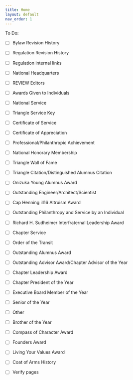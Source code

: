 ```yaml
---
title: Home
layout: default
nav_order: 1
---
```


To Do:

- [ ] Bylaw Revision History
- [ ] Regulation Revision History
- [ ] Regulation internal links
- [ ] National Headquarters
- [ ] REVIEW Editors
- [ ] Awards Given to Individuals
- [ ] National Service
- [ ] Triangle Service Key
- [ ] Certificate of Service
- [ ] Certificate of Appreciation
- [ ] Professional/Philanthropic Achievement
- [ ] National Honorary Membership
- [ ] Triangle Wall of Fame
- [ ] Triangle Citation/Distinguished Alumnus Citation
- [ ] Onizuka Young Alumnus Award
- [ ] Outstanding Engineer/Architect/Scientist
- [ ] Cap Henning ill16 Altruism Award
- [ ] Outstanding Philanthropy and Service by an Individual
- [ ] Richard H. Sudheimer Interfraternal Leadership Award 
- [ ] Chapter Service
- [ ] Order of the Transit
- [ ] Outstanding Alumnus Award
- [ ] Outstanding Advisor Award/Chapter Advisor of the Year
- [ ] Chapter Leadership Award
- [ ] Chapter President of the Year
- [ ] Executive Board Member of the Year
- [ ] Senior of the Year
- [ ] Other
- [ ] Brother of the Year
- [ ] Compass of Character Award
- [ ] Founders Award
- [ ] Living Your Values Award

- [ ] Coat of Arms History

- [ ] Verify pages


